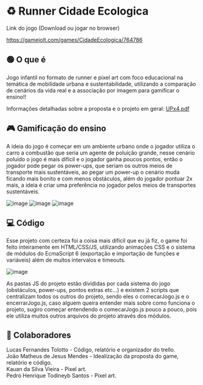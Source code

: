 # ♻️ Runner Cidade Ecologica

Link do jogo (Download ou jogar no browser)

https://gamejolt.com/games/CidadeEcologica/764786

## 🟢 O que é
Jogo infantil no formato de runner e pixel art com foco educacional na temática de mobilidade urbana e sustentabilidade, utilizando a comparação de cenários da vida real e a associação por imagem para gamificar o ensino!!

Informações detalhadas sobre a proposta e o projeto em geral: [UPx4.pdf](https://github.com/lucastoll/RunnerCidadeEcologica/files/10308299/UPx4.pdf)

## 🎮 Gamificação do ensino
A ideia do jogo é começar em um ambiente urbano onde o jogador utiliza o carro a combustão que seria um agente de poluição grande, nesse cenário poluido o jogo é mais difícil e o jogador ganha poucos pontos, então o jogador pode pegar os power-ups, que seriam os outros meios de transporte mais sustentáveis, ao pegar um power-up o cenário muda ficando mais bonito e com menos obstáculos, além do jogador pontuar 2x mais, a ideia é criar uma preferência no jogador pelos meios de transportes sustentáveis.

![image](https://user-images.githubusercontent.com/86172649/209667538-94c14cce-ae15-4dff-9771-1516bfd42cc1.png)
![image](https://user-images.githubusercontent.com/86172649/209670943-5a88d7d4-bfe2-4941-acfb-eb9ba919e029.png)
![image](https://user-images.githubusercontent.com/86172649/209671028-4d9bc573-6b75-4ba3-9f4b-711edec26758.png)

## 💻 Código

Esse projeto com certeza foi a coisa mais difícil que eu já fiz, o game foi feito inteiramente em HTML/CSS/JS, utilizando animações CSS e o sistema de módulos do EcmaScript 6 (exportação e importação de funções e variáveis) além de muitos intervalos e timeouts.

![image](https://user-images.githubusercontent.com/86172649/209669719-12dbc5d7-bbb1-48d1-b7fe-4ebfd23e5f19.png)

As pastas JS do projeto estão divididas por cada sistema do jogo (obstáculos, power-ups, pontos extras etc...) e existem 2 scripts que centralizam todos os outros do projeto, sendo eles o comecarJogo.js e o encerrarJogo.js, caso alguem queira entender mais sobre como funciona o projeto, sugiro começar entendendo o comecarJogo.js pouco a pouco, pois ele utiliza muitos outros arquivos do projeto através dos módulos. 

## 🙋 Colaboradores

Lucas Fernandes Tolotto - Código, relatório e organizador do trello. <br>
João Matheus de Jesus Mendes - Idealização da proposta do game, relatório e código. <br>
Kauan da Silva Vieira - Pixel art. <br>
Pedro Henrique Todineyb Santos - Pixel art. <br>



